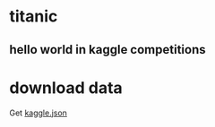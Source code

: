 # titanic

## hello world in kaggle competitions

# download data

Get [kaggle.json](https://github.com/Kaggle/kaggle-api#api-credentials)
